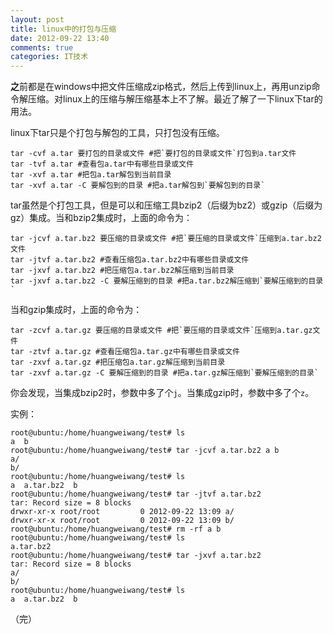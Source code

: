 ```yaml
---
layout: post
title: linux中的打包与压缩
date: 2012-09-22 13:40
comments: true
categories: IT技术
---
```

**之**前都是在windows中把文件压缩成zip格式，然后上传到linux上，再用unzip命令解压缩。对linux上的压缩与解压缩基本上不了解。最近了解了一下linux下tar的用法。

linux下tar只是个打包与解包的工具，只打包没有压缩。

``` shell
tar -cvf a.tar 要打包的目录或文件 #把`要打包的目录或文件`打包到a.tar文件
tar -tvf a.tar #查看包a.tar中有哪些目录或文件
tar -xvf a.tar #把包a.tar解包到当前目录
tar -xvf a.tar -C 要解包到的目录 #把a.tar解包到`要解包到的目录`
```

<!-- more -->
tar虽然是个打包工具，但是可以和压缩工具bzip2（后缀为bz2）或gzip（后缀为gz）集成。当和bzip2集成时，上面的命令为：

``` shell
tar -jcvf a.tar.bz2 要压缩的目录或文件 #把`要压缩的目录或文件`压缩到a.tar.bz2文件
tar -jtvf a.tar.bz2 #查看压缩包a.tar.bz2中有哪些目录或文件
tar -jxvf a.tar.bz2 #把压缩包a.tar.bz2解压缩到当前目录
tar -jxvf a.tar.bz2 -C 要解压缩到的目录 #把a.tar.bz2解压缩到`要解压缩到的目录`
```

当和gzip集成时，上面的命令为：

``` shell
tar -zcvf a.tar.gz 要压缩的目录或文件 #把`要压缩的目录或文件`压缩到a.tar.gz文件
tar -ztvf a.tar.gz #查看压缩包a.tar.gz中有哪些目录或文件
tar -zxvf a.tar.gz #把压缩包a.tar.gz解压缩到当前目录
tar -zxvf a.tar.gz -C 要解压缩到的目录 #把a.tar.gz解压缩到`要解压缩到的目录`
```

你会发现，当集成bzip2时，参数中多了个`j`。当集成gzip时，参数中多了个`z`。

实例：

``` shell
root@ubuntu:/home/huangweiwang/test# ls
a  b
root@ubuntu:/home/huangweiwang/test# tar -jcvf a.tar.bz2 a b
a/
b/
root@ubuntu:/home/huangweiwang/test# ls
a  a.tar.bz2  b
root@ubuntu:/home/huangweiwang/test# tar -jtvf a.tar.bz2 
tar: Record size = 8 blocks
drwxr-xr-x root/root         0 2012-09-22 13:09 a/
drwxr-xr-x root/root         0 2012-09-22 13:09 b/
root@ubuntu:/home/huangweiwang/test# rm -rf a b
root@ubuntu:/home/huangweiwang/test# ls
a.tar.bz2
root@ubuntu:/home/huangweiwang/test# tar -jxvf a.tar.bz2 
tar: Record size = 8 blocks
a/
b/
root@ubuntu:/home/huangweiwang/test# ls
a  a.tar.bz2  b
```

（完）
